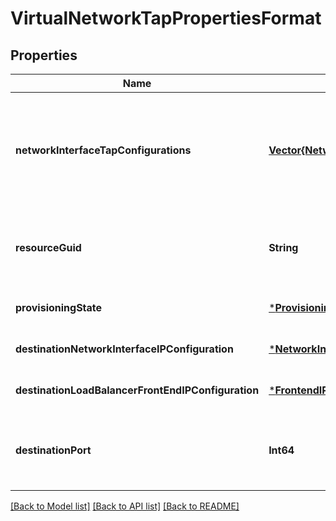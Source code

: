 # VirtualNetworkTapPropertiesFormat


## Properties
Name | Type | Description | Notes
------------ | ------------- | ------------- | -------------
**networkInterfaceTapConfigurations** | [**Vector{NetworkInterfaceTapConfiguration}**](NetworkInterfaceTapConfiguration.md) | Specifies the list of resource IDs for the network interface IP configuration that needs to be tapped. | [optional] [readonly] [default to nothing]
**resourceGuid** | **String** | The resource GUID property of the virtual network tap resource. | [optional] [readonly] [default to nothing]
**provisioningState** | [***ProvisioningState**](ProvisioningState.md) |  | [optional] [default to nothing]
**destinationNetworkInterfaceIPConfiguration** | [***NetworkInterfaceIPConfiguration**](NetworkInterfaceIPConfiguration.md) |  | [optional] [default to nothing]
**destinationLoadBalancerFrontEndIPConfiguration** | [***FrontendIPConfiguration2**](FrontendIPConfiguration2.md) |  | [optional] [default to nothing]
**destinationPort** | **Int64** | The VXLAN destination port that will receive the tapped traffic. | [optional] [default to nothing]


[[Back to Model list]](../README.md#models) [[Back to API list]](../README.md#api-endpoints) [[Back to README]](../README.md)


